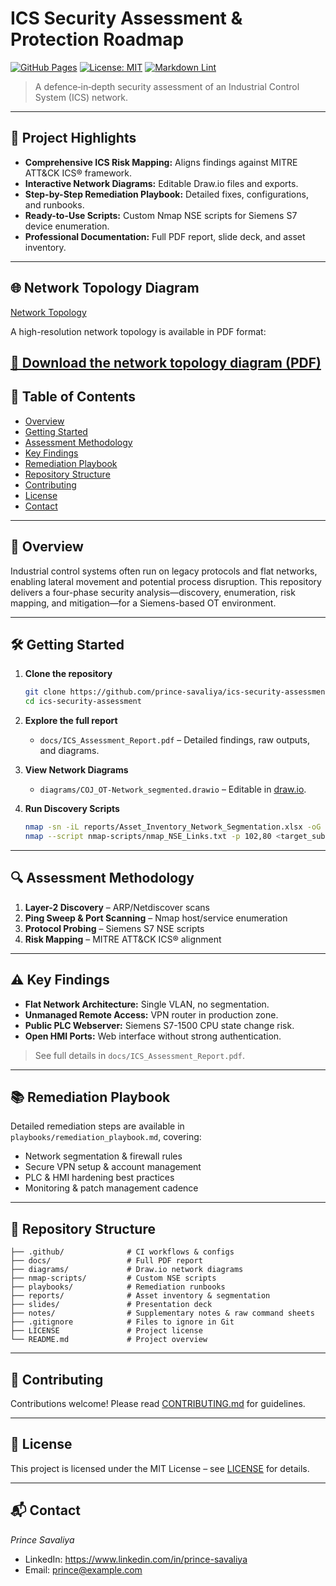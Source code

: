 # ICS Security Assessment & Protection Roadmap

[![GitHub Pages](https://img.shields.io/badge/Pages-Enabled-brightgreen)](#)
[![License: MIT](https://img.shields.io/badge/License-MIT-blue.svg)](LICENSE)
[![Markdown Lint](https://github.com/prince-savaliya/ics-security-assessment/actions/workflows/markdownlint.yml/badge.svg)](https://github.com/prince-savaliya/ics-security-assessment/actions/workflows/markdownlint.yml)

> A defence‑in‑depth security assessment of an Industrial Control System (ICS) network.

---

## 🚀 Project Highlights

- **Comprehensive ICS Risk Mapping:** Aligns findings against MITRE ATT&CK ICS® framework.
- **Interactive Network Diagrams:** Editable Draw.io files and exports.
- **Step-by-Step Remediation Playbook:** Detailed fixes, configurations, and runbooks.
- **Ready-to-Use Scripts:** Custom Nmap NSE scripts for Siemens S7 device enumeration.
- **Professional Documentation:** Full PDF report, slide deck, and asset inventory.

---

## 🌐 Network Topology Diagram

[Network Topology](diagrams/ICS_Assessment_Report.png)

A high-resolution network topology is available in PDF format:

[📄 Download the network topology diagram (PDF)](diagrams/ICS_Assessment_Report.pdf)
---

## 📖 Table of Contents

- [Overview](#overview)
- [Getting Started](#getting-started)
- [Assessment Methodology](#assessment-methodology)
- [Key Findings](#key-findings)
- [Remediation Playbook](#remediation-playbook)
- [Repository Structure](#repository-structure)
- [Contributing](#contributing)
- [License](#license)
- [Contact](#contact)

---

## 📖 Overview

Industrial control systems often run on legacy protocols and flat networks, enabling lateral movement and potential process disruption. This repository delivers a four-phase security analysis—discovery, enumeration, risk mapping, and mitigation—for a Siemens-based OT environment.

---

## 🛠 Getting Started

1. **Clone the repository**  
   ```bash
   git clone https://github.com/prince-savaliya/ics-security-assessment.git
   cd ics-security-assessment
   ```

2. **Explore the full report**  
   - `docs/ICS_Assessment_Report.pdf` – Detailed findings, raw outputs, and diagrams.

3. **View Network Diagrams**  
   - `diagrams/COJ_OT-Network_segmented.drawio` – Editable in [draw.io](https://app.diagrams.net).

4. **Run Discovery Scripts**  
   ```bash
   nmap -sn -iL reports/Asset_Inventory_Network_Segmentation.xlsx -oG nmap_results.gnmap
   nmap --script nmap-scripts/nmap_NSE_Links.txt -p 102,80 <target_subnet>
   ```

---

## 🔍 Assessment Methodology

1. **Layer-2 Discovery** – ARP/Netdiscover scans  
2. **Ping Sweep & Port Scanning** – Nmap host/service enumeration  
3. **Protocol Probing** – Siemens S7 NSE scripts  
4. **Risk Mapping** – MITRE ATT&CK ICS® alignment

---

## ⚠️ Key Findings

- **Flat Network Architecture:** Single VLAN, no segmentation.  
- **Unmanaged Remote Access:** VPN router in production zone.  
- **Public PLC Webserver:** Siemens S7-1500 CPU state change risk.  
- **Open HMI Ports:** Web interface without strong authentication.  

> See full details in `docs/ICS_Assessment_Report.pdf`.

---

## 📚 Remediation Playbook

Detailed remediation steps are available in `playbooks/remediation_playbook.md`, covering:

- Network segmentation & firewall rules  
- Secure VPN setup & account management  
- PLC & HMI hardening best practices  
- Monitoring & patch management cadence

---

## 📂 Repository Structure

```
├── .github/              # CI workflows & configs
├── docs/                 # Full PDF report
├── diagrams/             # Draw.io network diagrams
├── nmap-scripts/         # Custom NSE scripts
├── playbooks/            # Remediation runbooks
├── reports/              # Asset inventory & segmentation
├── slides/               # Presentation deck
├── notes/                # Supplementary notes & raw command sheets
├── .gitignore            # Files to ignore in Git
├── LICENSE               # Project license
└── README.md             # Project overview
```

---

## 🤝 Contributing

Contributions welcome! Please read [CONTRIBUTING.md](CONTRIBUTING.md) for guidelines.

---

## 📜 License

This project is licensed under the MIT License – see [LICENSE](LICENSE) for details.

---

## 📬 Contact

*Prince Savaliya*  
- LinkedIn: https://www.linkedin.com/in/prince-savaliya  
- Email: prince@example.com  

